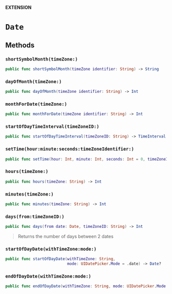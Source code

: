 **EXTENSION**

# `Date`

## Methods
### `shortSymbolMonth(timeZone:)`

```swift
public func shortSymbolMonth(timeZone identifier: String) -> String
```

### `dayOfMonth(timeZone:)`

```swift
public func dayOfMonth(timeZone identifier: String) -> Int
```

### `monthForDate(timeZone:)`

```swift
public func monthForDate(timeZone identifier: String) -> Int
```

### `startOfDayTimeInterval(timeZoneID:)`

```swift
public func startOfDayTimeInterval(timeZoneID: String) -> TimeInterval
```

### `setTime(hour:minute:seconds:timeZoneIdentifier:)`

```swift
public func setTime(hour: Int, minute: Int, seconds: Int = 0, timeZoneIdentifier: String? = nil) -> Date?
```

### `hours(timeZone:)`

```swift
public func hours(timeZone: String) -> Int
```

### `minutes(timeZone:)`

```swift
public func minutes(timeZone: String) -> Int
```

### `days(from:timeZoneID:)`

```swift
public func days(from date: Date, timeZoneID: String) -> Int
```

> Returns the number of days between 2 dates

### `startOfDayDate(withTimeZone:mode:)`

```swift
public func startOfDayDate(withTimeZone: String,
                           mode: UIDatePicker.Mode = .date) -> Date?
```

### `endOfDayDate(withTimeZone:mode:)`

```swift
public func endOfDayDate(withTimeZone: String, mode: UIDatePicker.Mode = .date) -> Date?
```
